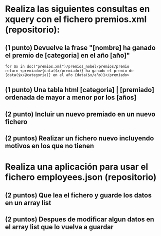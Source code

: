 # Realiza las siguientes consultas en xquery con el fichero premios.xml (repositorio):
## (1 punto) Devuelve la frase "[nombre] ha ganado el premio de [categoria] en el año [año]"
````
for $x in doc("premios.xml")/premios_nobel/premios/premio 
return <premiado>{data($x/premiado)} ha ganado el premio de {data($x/@categoria)} en el año {data($x/año)}</premiado>
````
## (1 punto) Una tabla html [categoria] | [premiado] ordenada de mayor a menor por los [años]
## (2 punto) Incluir un nuevo premiado en un nuevo fichero
## (2 puntos) Realizar un fichero nuevo incluyendo motivos en los que no tienen
# Realiza una aplicación para usar el fichero employees.json (repositorio)
## (2 puntos) Que lea el fichero y guarde los datos en un array list
## (2 puntos) Despues de modificar algun datos en el array list que lo vuelva a guardar